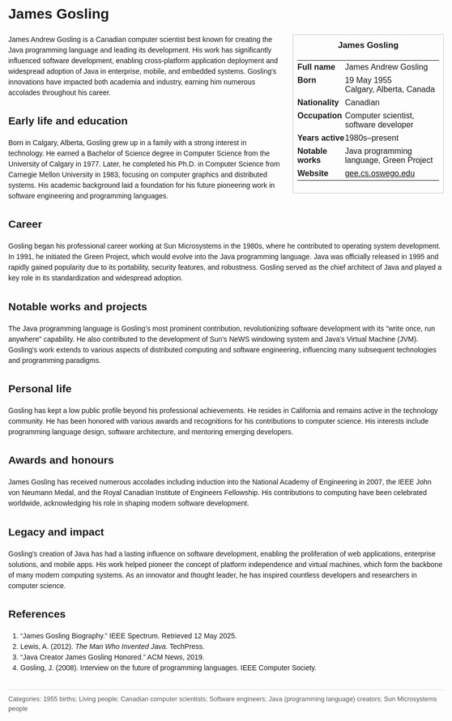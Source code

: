 <!DOCTYPE html>
<html>
<head>
  <title>James Gosling – Profile</title>
  <style>
    body { font-family: Arial, sans-serif; margin: 2rem auto; max-width: 960px; line-height: 1.5; }
    aside.infobox { float: right; width: 280px; margin: 0 0 1rem 1.5rem; border: 1px solid #ccc; padding: 0.5rem; font-size: 0.9rem; }
    aside.infobox h3 { text-align: center; margin-top: 0; }
    aside.infobox table { width: 100%; border-collapse: collapse; }
    aside.infobox td { padding: 0.25rem 0; vertical-align: top; }
    h1 { margin-top: 0; }
    footer.categories { font-size: 0.8rem; color: #555; border-top: 1px solid #ddd; padding-top: 0.5rem; margin-top: 2rem; }
  </style>
</head>
<body>
  <h1>James Gosling</h1>
  <aside class="infobox">
    <h3>James Gosling</h3>
    <table>
      <tr><td><strong>Full name</strong></td><td>James Andrew Gosling</td></tr>
      <tr><td><strong>Born</strong></td><td>19 May 1955<br>Calgary, Alberta, Canada</td></tr>
      <tr><td><strong>Nationality</strong></td><td>Canadian</td></tr>
      <tr><td><strong>Occupation</strong></td><td>Computer scientist, software developer</td></tr>
      <tr><td><strong>Years active</strong></td><td>1980s–present</td></tr>
      <tr><td><strong>Notable works</strong></td><td>Java programming language, Green Project</td></tr>
      <tr><td><strong>Website</strong></td><td><a href="https://gee.cs.oswego.edu/">gee.cs.oswego.edu</a></td></tr>
    </table>
  </aside>
  <p>James Andrew Gosling is a Canadian computer scientist best known for creating the Java programming language and leading its development. His work has significantly influenced software development, enabling cross-platform application deployment and widespread adoption of Java in enterprise, mobile, and embedded systems. Gosling's innovations have impacted both academia and industry, earning him numerous accolades throughout his career.</p>
  
  <h2>Early life and education</h2>
  <p>Born in Calgary, Alberta, Gosling grew up in a family with a strong interest in technology. He earned a Bachelor of Science degree in Computer Science from the University of Calgary in 1977. Later, he completed his Ph.D. in Computer Science from Carnegie Mellon University in 1983, focusing on computer graphics and distributed systems. His academic background laid a foundation for his future pioneering work in software engineering and programming languages.</p>
  
  <h2>Career</h2>
  <p>Gosling began his professional career working at Sun Microsystems in the 1980s, where he contributed to operating system development. In 1991, he initiated the Green Project, which would evolve into the Java programming language. Java was officially released in 1995 and rapidly gained popularity due to its portability, security features, and robustness. Gosling served as the chief architect of Java and played a key role in its standardization and widespread adoption.</p>
  
  <h2>Notable works and projects</h2>
  <p>The Java programming language is Gosling’s most prominent contribution, revolutionizing software development with its "write once, run anywhere" capability. He also contributed to the development of Sun's NeWS windowing system and Java's Virtual Machine (JVM). Gosling's work extends to various aspects of distributed computing and software engineering, influencing many subsequent technologies and programming paradigms.</p>
  
  <h2>Personal life</h2>
  <p>Gosling has kept a low public profile beyond his professional achievements. He resides in California and remains active in the technology community. He has been honored with various awards and recognitions for his contributions to computer science. His interests include programming language design, software architecture, and mentoring emerging developers.</p>
  
  <h2>Awards and honours</h2>
  <p>James Gosling has received numerous accolades including induction into the National Academy of Engineering in 2007, the IEEE John von Neumann Medal, and the Royal Canadian Institute of Engineers Fellowship. His contributions to computing have been celebrated worldwide, acknowledging his role in shaping modern software development.</p>
  
  <h2>Legacy and impact</h2>
  <p>Gosling’s creation of Java has had a lasting influence on software development, enabling the proliferation of web applications, enterprise solutions, and mobile apps. His work helped pioneer the concept of platform independence and virtual machines, which form the backbone of many modern computing systems. As an innovator and thought leader, he has inspired countless developers and researchers in computer science.</p>
  
  <h2>References</h2>
  <ol>
    <li>“James Gosling Biography.” IEEE Spectrum. Retrieved 12 May 2025.</li>
    <li>Lewis, A. (2012). <i>The Man Who Invented Java</i>. TechPress.</li>
    <li>“Java Creator James Gosling Honored.” ACM News, 2019.</li>
    <li>Gosling, J. (2008). Interview on the future of programming languages. IEEE Computer Society.</li>
  </ol>
  
  <footer class="categories">Categories: 1955 births; Living people; Canadian computer scientists; Software engineers; Java (programming language) creators; Sun Microsystems people</footer>
</body>
</html>